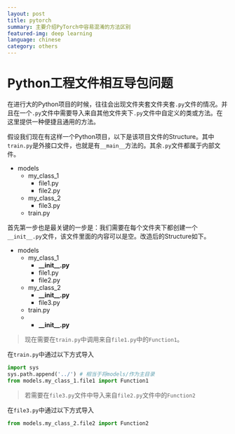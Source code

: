 ```yaml
---
layout: post
title: pytorch
summary: 主要介绍PyTorch中容易混淆的方法区别
featured-img: deep learning
language: chinese
category: others
---
```


# Python工程文件相互导包问题

在进行大的Python项目的时候，往往会出现文件夹套文件夹套`.py`文件的情况。并且在一个`.py`文件中需要导入来自其他文件夹下`.py`文件中自定义的类或方法。在这里提供一种便捷且通用的方法。

假设我们现在有这样一个Python项目，以下是该项目文件的Structure。其中`train.py`是外接口文件，也就是有`__main__`方法的。其余`.py`文件都属于内部文件。

- models
    - my_class_1
        - file1.py
        - file2.py
    - my_class_2
        - file3.py
    - train.py

首先第一步也是最关键的一步是：我们需要在每个文件夹下都创建一个`__init__.py`文件，该文件里面的内容可以是空。改造后的Structure如下。

- models
    - my_class_1
        - **\_\_init\_\_.py**
        - file1.py
        - file2.py
    - my_class_2
        - **\_\_init\_\_.py**
        - file3.py
    - train.py
    - - **\_\_init\_\_.py**

> 现在需要在`train.py`中调用来自`file1.py`中的`Function1`。

在`train.py`中通过以下方式导入
```python
import sys
sys.path.append('../') # 相当于将models/作为主目录
from models.my_class_1.file1 import Function1 
```

> 若需要在`file3.py`文件中导入来自`file2.py`文件中的`Function2`

在`file3.py`中通过以下方式导入
```python
from models.my_class_2.file2 import Function2
```